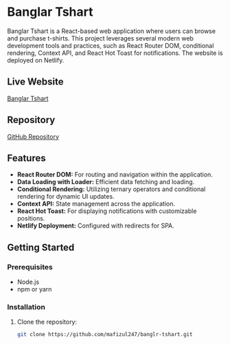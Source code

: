 # Banglar Tshart

Banglar Tshart is a React-based web application where users can browse and purchase t-shirts. This project leverages several modern web development tools and practices, such as React Router DOM, conditional rendering, Context API, and React Hot Toast for notifications. The website is deployed on Netlify.

## Live Website

[Banglar Tshart](https://starlit-cannoli-9e8c60.netlify.app/)

## Repository

[GitHub Repository](https://github.com/mafizul247/banglr-tshart.git)

## Features

- **React Router DOM:** For routing and navigation within the application.
- **Data Loading with Loader:** Efficient data fetching and loading.
- **Conditional Rendering:** Utilizing ternary operators and conditional rendering for dynamic UI updates.
- **Context API:** State management across the application.
- **React Hot Toast:** For displaying notifications with customizable positions.
- **Netlify Deployment:** Configured with redirects for SPA.

## Getting Started

### Prerequisites

- Node.js
- npm or yarn

### Installation

1. Clone the repository:
   ```bash
   git clone https://github.com/mafizul247/banglr-tshart.git
